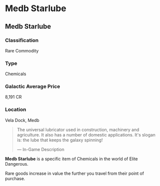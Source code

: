 # Medb Starlube
## Medb Starlube

### Classification

Rare Commodity

### Type

Chemicals

### Galactic Average Price

8,191 CR

### Location

Vela Dock, Medb

> 
> 
> The universal lubricator used in construction, machinery and agriculture. It also has a number of domestic applications. It's slogan is: the lube that keeps the galaxy spinning!
> 
> 
> — In-Game Description
> 

**Medb Starlube** is a specific item of Chemicals in the world of Elite Dangerous.

Rare goods increase in value the further you travel from their point of purchase.